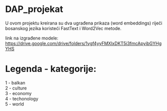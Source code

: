 # DAP_projekat

U ovom projektu kreirana su dva ugrađena prikaza (word embeddings) riječi bosanskog jezika koristeći FastText i Word2Vec metode.

link na izgrađene modele: https://drive.google.com/drive/folders/1vgf4yyFMXlxDKT5i3fmcApyibGYHgYHS

# Legenda - kategorije:
1 - balkan </br>
2 - culture </br>
3 - economy </br>
4 - techonology </br>
5 - world </br>
